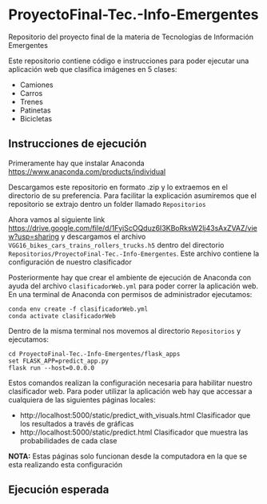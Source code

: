 # ProyectoFinal-Tec.-Info-Emergentes
Repositorio del proyecto final de la materia de Tecnologías de Información Emergentes

Este repositorio contiene código e instrucciones para poder ejecutar una aplicación web
que clasifica imágenes en 5 clases:
<ul>
  <li> Camiones</li>
  <li> Carros</li>
  <li> Trenes</li>
  <li> Patinetas</li>
  <li> Bicicletas</li>
</ul>

## Instrucciones de ejecución

Primeramente hay que instalar Anaconda https://www.anaconda.com/products/individual

Descargamos este repositorio en formato .zip y lo extraemos en el directorio de su preferencia. Para facilitar la explicación asumiremos que el repositorio se extrajo dentro un folder llamado ```Repositorios```

Ahora vamos al siguiente link https://drive.google.com/file/d/1FyiScOQduz6I3KBoRksW2lj43sAxZVAZ/view?usp=sharing y descargamos el archivo ```VGG16_bikes_cars_trains_rollers_trucks.h5``` dentro del directorio ```Repositorios/ProyectoFinal-Tec.-Info-Emergentes```. Este archivo contiene la configuración de nuestro clasificador

Posteriormente hay que crear el ambiente de ejecución de Anaconda con ayuda del archivo ```clasificadorWeb.yml``` para poder correr la aplicación web. En una terminal de Anaconda con permisos de administrador ejecutamos:

```
conda env create -f clasificadorWeb.yml
conda activate clasificadorWeb
```

Dentro de la misma terminal nos movemos al directorio ```Repositorios```  y ejecutamos: 
```
cd ProyectoFinal-Tec.-Info-Emergentes/flask_apps
set FLASK_APP=predict_app.py
flask run --host=0.0.0.0
```

Estos comandos realizan la configuración necesaria para habilitar nuestro clasificador web. Para poder utilizar la aplicación web hay que accessar a cualquiera de las siguientes páginas locales:
* http://localhost:5000/static/predict_with_visuals.html Clasificador que los resultados a través de gráficas
* http://localhost:5000/static/predict.html Clasificador que muestra las probabilidades de cada clase

 <b>NOTA:</b> Estas páginas solo funcionan desde la computadora en la que se esta realizando esta configuración

## Ejecución esperada
